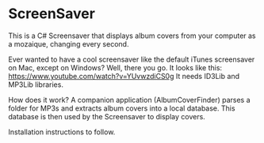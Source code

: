 # ScreenSaver
This is a C# Screensaver that displays album covers from your computer as a mozaique, changing every second.

Ever wanted to have a cool screensaver like the default iTunes screensaver on Mac, except on Windows? Well, there you go.
It looks like this: https://www.youtube.com/watch?v=YUvwzdiCS0g
It needs ID3Lib and MP3Lib libraries.

How does it work?
A companion application (AlbumCoverFinder) parses a folder for MP3s and extracts album covers into a local database.
This database is then used by the Screensaver to display covers.

Installation instructions to follow.
